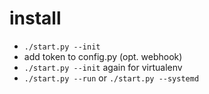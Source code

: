 # install
* ```./start.py --init```
* add token to config.py (opt. webhook)
* ```./start.py --init``` again for virtualenv
* ```./start.py --run``` or ```./start.py --systemd```
